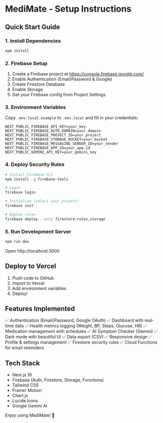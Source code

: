 # MediMate - Setup Instructions

## Quick Start Guide

### 1. Install Dependencies
```bash
npm install
```

### 2. Firebase Setup

1. Create a Firebase project at https://console.firebase.google.com/
2. Enable Authentication (Email/Password & Google)
3. Create Firestore Database
4. Enable Storage
5. Get your Firebase config from Project Settings

### 3. Environment Variables

Copy `.env.local.example` to `.env.local` and fill in your credentials:

```env
NEXT_PUBLIC_FIREBASE_API_KEY=your_key
NEXT_PUBLIC_FIREBASE_AUTH_DOMAIN=your_domain
NEXT_PUBLIC_FIREBASE_PROJECT_ID=your_project
NEXT_PUBLIC_FIREBASE_STORAGE_BUCKET=your_bucket
NEXT_PUBLIC_FIREBASE_MESSAGING_SENDER_ID=your_sender
NEXT_PUBLIC_FIREBASE_APP_ID=your_app_id
NEXT_PUBLIC_GEMINI_API_KEY=your_gemini_key
```

### 4. Deploy Security Rules

```bash
# Install Firebase CLI
npm install -g firebase-tools

# Login
firebase login

# Initialize (select your project)
firebase init

# Deploy rules
firebase deploy --only firestore:rules,storage
```

### 5. Run Development Server

```bash
npm run dev
```

Open http://localhost:3000

## Deploy to Vercel

1. Push code to GitHub
2. Import to Vercel
3. Add environment variables
4. Deploy!

## Features Implemented

✅ Authentication (Email/Password, Google OAuth)
✅ Dashboard with real-time data
✅ Health metrics logging (Weight, BP, Steps, Glucose, HR)
✅ Medication management with schedules
✅ AI Symptom Checker (Gemini)
✅ Dark mode with beautiful UI
✅ Data export (CSV)
✅ Responsive design
✅ Profile & settings management
✅ Firestore security rules
✅ Cloud Functions for email reminders

## Tech Stack

- Next.js 16
- Firebase (Auth, Firestore, Storage, Functions)
- Tailwind CSS
- Framer Motion
- Chart.js
- Lucide Icons
- Google Gemini AI

Enjoy using MediMate! 🏥
